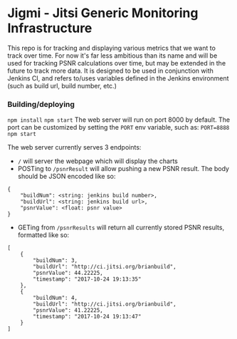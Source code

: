 # Jigmi - Jitsi Generic Monitoring Infrastructure
This repo is for tracking and displaying various metrics that we want to track over time.  For now it's far less ambitious than its name and will be used for tracking PSNR calculations over time, but may be extended in the future to track more data.  It is designed to be used in conjunction with Jenkins CI, and refers to/uses variables defined in the Jenkins environment (such as build url, build number, etc.)

### Building/deploying
`npm install`
`npm start`
The web server will run on port 8000 by default.  The port can be customized by setting the `PORT` env variable, such as:
`PORT=8888 npm start`

The web server currently serves 3 endpoints:
* `/` will server the webpage which will display the charts
* POSTing to `/psnrResult` will allow pushing a new PSNR result.  The body should be JSON encoded like so:
```
{
    "buildNum": <string: jenkins build number>,
    "buildUrl": <string: jenkins build url>,
    "psnrValue": <float: psnr value>
}
```
* GETing from `/psnrResults` will return all currently stored PSNR results, formatted like so:
```
[
    {
        "buildNum": 3,
        "buildUrl": "http://ci.jitsi.org/brianbuild",
        "psnrValue": 44.22225,
        "timestamp": "2017-10-24 19:13:35"
    },
    {
        "buildNum": 4,
        "buildUrl": "http://ci.jitsi.org/brianbuild",
        "psnrValue": 41.22225,
        "timestamp": "2017-10-24 19:13:47"
    }
]
```


